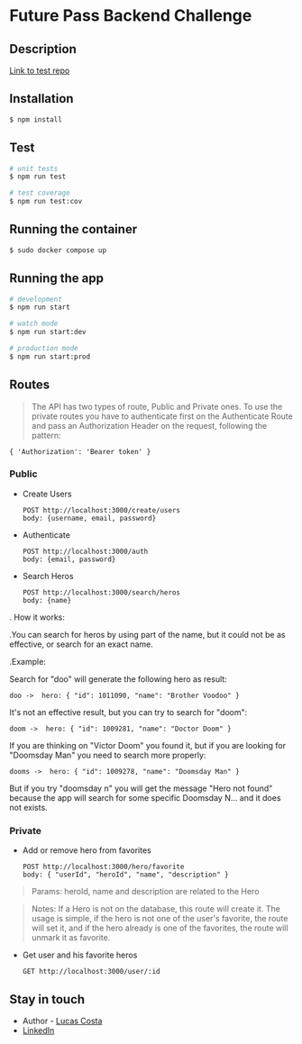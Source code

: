 # Future Pass Backend Challenge

## Description

[Link to test repo](https://github.com/holding-fpass/challenge-backend-fpass) 

## Installation

```bash
$ npm install
```

## Test

```bash
# unit tests
$ npm run test

# test coverage
$ npm run test:cov
```

## Running the container

```bash
$ sudo docker compose up
```

## Running the app

```bash
# development
$ npm run start

# watch mode
$ npm run start:dev

# production mode
$ npm run start:prod
```

## Routes
> The API has two types of route, Public and Private ones. To use the private routes you have to authenticate first on the Authenticate Route and pass an Authorization Header on the request, following the pattern:
```
{ 'Authorization': 'Bearer token' }
```

### Public
- Create Users
   ```
  POST http://localhost:3000/create/users
  body: {username, email, password}
  ```

- Authenticate
  ```
  POST http://localhost:3000/auth
  body: {email, password}
  ```

- Search Heros
  ```
  POST http://localhost:3000/search/heros
  body: {name}
  ```
. How it works:

.You can search for heros by using part of the name, but it could not be as effective, or search for an exact name.

.Example:

Search for "doo" will generate the following hero as result:

  ```
doo ->  hero: { "id": 1011090, "name": "Brother Voodoo" }
  ```

It's not an effective result, but you can try to search for "doom":

  ```
doom ->  hero: { "id": 1009281, "name": "Doctor Doom" }
  ```

If you are thinking on "Victor Doom" you found it, but if you are looking for "Doomsday Man" you need to search more properly:

  ```
dooms ->  hero: { "id": 1009278, "name": "Doomsday Man" }
  ```

But if you try "doomsday n" you will get the message "Hero not found" because the app will search for some specific Doomsday N... and it does not exists.

### Private

- Add or remove hero from favorites

  ```
  POST http://localhost:3000/hero/favorite
  body: { "userId", "heroId", "name", "description" }
  ```

> Params: heroId, name and description are related to the Hero

> Notes: If a Hero is not on the database, this route will create it. The usage is simple, if the hero is not one of the user's favorite, the route will set it, and if the hero already is one of the favorites, the route will unmark it as favorite. 

- Get user and his favorite heros

  ```
  GET http://localhost:3000/user/:id
  ```

## Stay in touch

- Author - [Lucas Costa](https://github.com/lucasccosta)
- [LinkedIn](https://www.linkedin.com/in/lucasccosta/)

